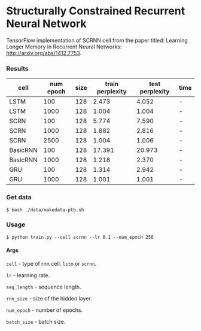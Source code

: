 # Structurally Constrained Recurrent Neural Network

TensorFlow implementation of SCRNN cell from the paper titled: Learning Longer Memory in Recurrent Neural Networks: http://arxiv.org/abs/1412.7753.


### Results

|cell|num epoch|size|train perplexity|test perplexity|time|
|---|---|---|---|---|---|
|LSTM|100|128|2.473|4.052|-|
|LSTM|1000|128|1.004|1.004|-|
|SCRN|100|128|5.774|7.590|-|
|SCRN|1000|128|1.882|2.816|-|
|SCRN|2500|128|1.004|1.006|-|
|BasicRNN|100|128|17.391|20.973|-|
|BasicRNN|1000|128|1.218|2.370|-|
|GRU|100|128|1.314|2.942|-|
|GRU|1000|128|1.001|1.001|-|


### Get data
```
$ bash ./data/makedata-ptb.sh
```

### Usage

```
$ python train.py --cell scrnn --lr 0.1 --num_epoch 250
```

#### Args

`cell` - type of rnn cell. `lstm` or `scrnn`.

`lr` - learning rate.

`seq_length` - sequence length.

`rnn_size` - size of the hidden layer.

`num_epoch` - number of epochs.

`batch_size` - batch size. 


